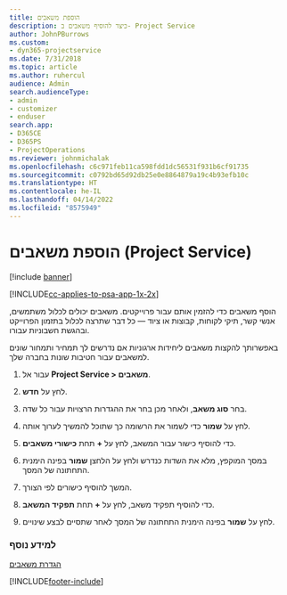 ```yaml
---
title: הוספת משאבים
description: כיצד להוסיף משאבים ב- Project Service
author: JohnPBurrows
ms.custom:
- dyn365-projectservice
ms.date: 7/31/2018
ms.topic: article
ms.author: ruhercul
audience: Admin
search.audienceType:
- admin
- customizer
- enduser
search.app:
- D365CE
- D365PS
- ProjectOperations
ms.reviewer: johnmichalak
ms.openlocfilehash: c6c971feb11ca598fdd1dc56531f931b6cf91735
ms.sourcegitcommit: c0792bd65d92db25e0e8864879a19c4b93efb10c
ms.translationtype: HT
ms.contentlocale: he-IL
ms.lasthandoff: 04/14/2022
ms.locfileid: "8575949"
---
```

# <a name="add-resources-project-service"></a>הוספת משאבים (Project Service)

[!include [banner](../includes/psa-now-project-operations.md)]

[!INCLUDE[cc-applies-to-psa-app-1x-2x](../includes/cc-applies-to-psa-app-1x-2x.md)]

הוסף משאבים כדי להזמין אותם עבור פרוייקטים. משאבים יכולים לכלול משתמשים, אנשי קשר, תיקי לקוחות, קבוצות או ציוד — כל דבר שתרצה לכלול בתזמון הפרוייקט ובהגשת חשבוניות עבורו.  
  
באפשרותך להקצות משאבים ליחידות ארגוניות אם נדרשים לך תמחיר ותמחור שונים למשאבים עבור חטיבות שונות בחברה שלך.  
  
1.  עבור אל **Project Service > משאבים**.  
  
2.  לחץ על **חדש**.  
  
3.  בחר **סוג משאב**, ולאחר מכן בחר את ההגדרות הרצויות עבור כל שדה.  
  
4.  לחץ על **שמור** כדי לשמור את הרשומה כך שתוכל להמשיך לערוך אותה.  
  
5.  כדי להוסיף כישור עבור המשאב, לחץ על **+** תחת **כישורי משאבים**.  
  
6.  במסך המוקפץ, מלא את השדות כנדרש ולחץ על הלחצן **שמור** בפינה הימנית התחתונה של המסך.  
  
7.  המשך להוסיף כישורים לפי הצורך.  
  
8.  כדי להוסיף תפקיד משאב, לחץ על **+** תחת **תפקיד המשאב**.  
  
9. לחץ על **שמור** בפינה הימנית התחתונה של המסך לאחר שתסיים לבצע שינויים.  
  
### <a name="see-also"></a>למידע נוסף  
 [הגדרת משאבים](../psa/set-up-resources.md)


[!INCLUDE[footer-include](../includes/footer-banner.md)]
